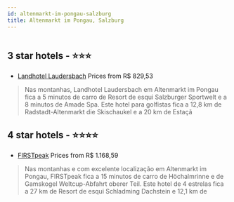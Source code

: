 ```yaml
---
id: altenmarkt-im-pongau-salzburg
title: Altenmarkt im Pongau, Salzburg
---
```


<center><img src="https://i.travelapi.com/hotels/10000000/9850000/9842600/9842572/cc8952b9_z.jpg" alt="" /></center>


##  3 star hotels - ⭐️⭐️⭐️

-    [Landhotel Laudersbach](https://www.hurb.com/br/aud/https://www.hurb.com/br/hotels/altenmarkt-im-pongau/landhotel-laudersbach-HT-U41N?cmp=18055) Prices from R$ 829,53
   > Nas montanhas, Landhotel Laudersbach em Altenmarkt im Pongau fica a 5 minutos de carro de Resort de esqui Salzburger Sportwelt e a 8 minutos de Amade Spa.  Este hotel para golfistas fica a 12,8 km de Radstadt-Altenmarkt die Skischaukel e a 20 km de Estaçã

##  4 star hotels - ⭐️⭐️⭐️⭐️

-    [FIRSTpeak](https://www.hurb.com/br/aud/https://www.hurb.com/br/hotels/altenmarkt-im-pongau/firstpeak-HT-9T2H?cmp=18055) Prices from R$ 1.168,59
   > Nas montanhas e com excelente localização em Altenmarkt im Pongau, FIRSTpeak fica a 15 minutos de carro de Höchalmrinne e de Gamskogel Weltcup-Abfahrt oberer Teil.  Este hotel de 4 estrelas fica a 27 km de Resort de esqui Schladming Dachstein e 12,1 km de
